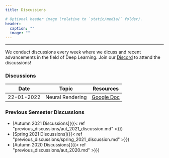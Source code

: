 ```yaml
---
title: Discussions

# Optional header image (relative to `static/media/` folder).
header:
  caption: ""
  image: ""
---
```

---------------------------
We conduct discussions every week where we dicuss  and recent advancements in the field of Deep Learning. Join our [Discord](https://discord.gg/AHCauPv8) to attend the discussions!
<!-- <iframe src="https://discord.com/widget?id=877180035918884897&theme=dark" width="350" height="500" allowtransparency="true" frameborder="0" sandbox="allow-popups allow-popups-to-escape-sandbox allow-same-origin allow-scripts"></iframe> -->

### Discussions

|     Date      |               Topic               |    Resources   |
| --------------| ----------------------------------|----------------|
| 22-01-2022    | Neural Rendering                  | [Google Doc](https://docs.google.com/document/d/1fQHY84F6KtBQ3Cok7KOugcBp9w2VMi-uKhQJNTjyJE4/edit?usp=sharing)|


### Previous Semester Discussions

- [Autumn 2021 Discussions]({{< ref "previous_discussions/aut_2021_discussion.md" >}})
- [Spring 2021 Discussions]({{< ref "previous_discussions/spring_2021_discussion.md" >}})
- [Autumn 2020 Discussions]({{< ref "previous_discussions/aut_2020.md" >}})

